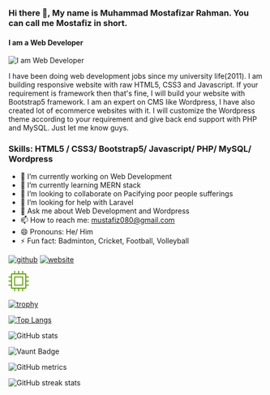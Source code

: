 ### Hi there 👋, My name is Muhammad Mostafizar Rahman. You can call me Mostafiz in short.
#### I am a Web Developer
![I am Web Developer](https://scontent.fdac50-1.fna.fbcdn.net/v/t39.30808-6/448520878_25590568553924730_2990767888582390181_n.jpg?_nc_cat=104&ccb=1-7&_nc_sid=cc71e4&_nc_ohc=qyKdKrzwwcwQ7kNvgH47o43&_nc_oc=Adg2dkpg1hi27etbU5Ow-WaxqM-sH2YbGcsd3ErIvLGs9MGyDNOkxnwL6CWU2JeuXsc&_nc_zt=23&_nc_ht=scontent.fdac50-1.fna&_nc_gid=A8K756x6XVch87wwJDn0RYK&oh=00_AYB7xh2RtW1t_4xLp4YctiNEjShb34zVfqItVSc4UuiFYw&oe=67C9EE30)

I have been doing web development jobs since my university life(2011). I am building responsive website with raw HTML5, CSS3 and Javascript. If your requirement is framework then that's fine, I will build your website with Bootstrap5 framework. I am an expert on CMS like Wordpress, I have also created lot of ecommerce websites with it. I will customize the Wordpress theme according to your requirement and give back end support with PHP and MySQL. Just let me know guys.

### Skills: HTML5 / CSS3/ Bootstrap5/ Javascript/ PHP/ MySQL/ Wordpress

- 🔭 I’m currently working on Web Development 
- 🌱 I’m currently learning MERN stack 
- 👯 I’m looking to collaborate on Pacifying poor people sufferings  
- 🤔 I’m looking for help with Laravel 
- 💬 Ask me about Web Development and Wordpress 
- 📫 How to reach me: mustafiz080@gmail.com 
- 😄 Pronouns: He/ Him 
- ⚡ Fun fact: Badminton, Cricket, Football, Volleyball 


[<img src='https://cdn.jsdelivr.net/npm/simple-icons@3.0.1/icons/github.svg' alt='github' height='40'>](https://github.com/mustafiz080)  [<img src='https://cdn.jsdelivr.net/npm/simple-icons@3.0.1/icons/icloud.svg' alt='website' height='40'>](mostafizarrahman.com)  

<a href='https://docs.github.com/en/developers'><img src='https://raw.githubusercontent.com/acervenky/animated-github-badges/master/assets/devbadge.gif' width='40' height='40'></a> 

[![trophy](https://github-profile-trophy.vercel.app/?username=mustafiz080)](https://github.com/ryo-ma/github-profile-trophy)

[![Top Langs](https://github-readme-stats.vercel.app/api/top-langs/?username=mustafiz080)](https://github.com/anuraghazra/github-readme-stats)

![GitHub stats](https://github-readme-stats.vercel.app/api?username=mustafiz080&show_icons=true)  

![Vaunt Badge](https://api.vaunt.dev/v1/github/entities/mustafiz080/contributions?format=svg&private=false)  

![GitHub metrics](https://metrics.lecoq.io/mustafiz080)  

![GitHub streak stats](https://streak-stats.demolab.com/?user=mustafiz080)  

